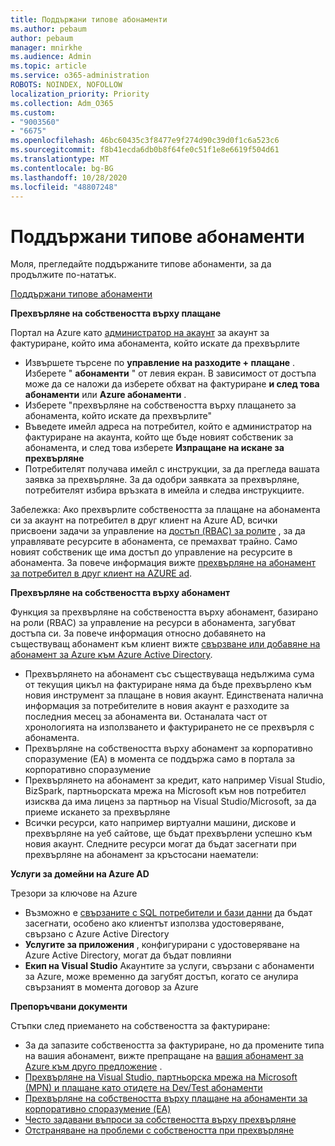 ```yaml
---
title: Поддържани типове абонаменти
ms.author: pebaum
author: pebaum
manager: mnirkhe
ms.audience: Admin
ms.topic: article
ms.service: o365-administration
ROBOTS: NOINDEX, NOFOLLOW
localization_priority: Priority
ms.collection: Adm_O365
ms.custom:
- "9003560"
- "6675"
ms.openlocfilehash: 46bc60435c3f8477e9f274d90c39d0f1c6a523c6
ms.sourcegitcommit: f8b41ecda6db0b8f64fe0c51f1e8e6619f504d61
ms.translationtype: MT
ms.contentlocale: bg-BG
ms.lasthandoff: 10/28/2020
ms.locfileid: "48807248"
---
```

# <a name="supported-subscription-types"></a>Поддържани типове абонаменти

Моля, прегледайте поддържаните типове абонаменти, за да продължите по-нататък.

[Поддържани типове абонаменти](https://docs.microsoft.com/azure/billing/billing-subscription-transfer?WT.mc_id=Portal-Microsoft_Azure_Support#supported-subscription-types)

**Прехвърляне на собствеността върху плащане**

Портал на Azure като [администратор на акаунт](https://ms.portal.azure.com/) за акаунт за фактуриране, който има абонамента, който искате да прехвърлите

- Извършете търсене по **управление на разходите + плащане** . Изберете " **абонаменти** " от левия екран. В зависимост от достъпа може да се наложи да изберете обхват на фактуриране **и след това абонаменти** или **Azure абонаменти** .
- Изберете "прехвърляне на собствеността върху плащането за абонамента, който искате да прехвърлите"
- Въведете имейл адреса на потребител, който е администратор на фактуриране на акаунта, който ще бъде новият собственик за абонамента, и след това изберете **Изпращане на искане за прехвърляне**
- Потребителят получава имейл с инструкции, за да прегледа вашата заявка за прехвърляне. За да одобри заявката за прехвърляне, потребителят избира връзката в имейла и следва инструкциите.

Забележка: Ако прехвърлите собствеността за плащане на абонамента си за акаунт на потребител в друг клиент на Azure AD, всички присвоени задачи за управление на [достъп (RBAC) за ролите](https://docs.microsoft.com/azure/role-based-access-control/overview?WT.mc_id=Portal-Microsoft_Azure_Support) , за да управлявате ресурсите в абонамента, се премахват трайно. Само новият собственик ще има достъп до управление на ресурсите в абонамента. За повече информация вижте [прехвърляне на абонамент за потребител в друг клиент на AZURE ad](https://docs.microsoft.com/azure/active-directory/managed-identities-azure-resources/known-issues?WT.mc_id=Portal-Microsoft_Azure_Support).

**Прехвърляне на собствеността върху абонамент**

Функция за прехвърляне на собствеността върху абонамент, базирано на роли (RBAC) за управление на ресурси в абонамента, загубват достъпа си. За повече информация относно добавянето на съществуващ абонамент към клиент вижте [свързване или добавяне на абонамент за Azure към Azure Active Directory](https://docs.microsoft.com/azure/active-directory/fundamentals/active-directory-how-subscriptions-associated-directory?WT.mc_id=Portal-Microsoft_Azure_Support).

- Прехвърлянето на абонамент със съществуваща недължима сума от текущия цикъл на фактуриране няма да бъде прехвърлено към новия инструмент за плащане в новия акаунт. Единствената налична информация за потребителите в новия акаунт е разходите за последния месец за абонамента ви. Останалата част от хронологията на използването и фактурирането не се прехвърля с абонамента.
- Прехвърляне на собствеността върху абонамент за корпоративно споразумение (EA) в момента се поддържа само в портала за корпоративно споразумение
- Прехвърлянето на абонамент за кредит, като например Visual Studio, BizSpark, партньорската мрежа на Microsoft към нов потребител изисква да има лиценз за партньор на Visual Studio/Microsoft, за да приеме искането за прехвърляне
- Всички ресурси, като например виртуални машини, дискове и прехвърляне на уеб сайтове, ще бъдат прехвърлени успешно към новия акаунт. Следните ресурси могат да бъдат засегнати при прехвърляне на абонамент за кръстосани наематели:

**Услуги за домейни на Azure AD**

Трезори за ключове на Azure

- Възможно е [свързаните с SQL потребители и бази данни](https://docs.microsoft.com/azure/sql-database/sql-database-aad-authentication-configure?WT.mc_id=Portal-Microsoft_Azure_Support) да бъдат засегнати, особено ако клиентът използва удостоверяване, свързано с Azure Active Directory
- **Услугите за приложения** , конфигурирани с удостоверяване на Azure Active Directory, могат да бъдат повлияни
- **Екип на Visual Studio** Акаунтите за услуги, свързани с абонаменти за Azure, може временно да загубят достъп, когато се анулира свързаният в момента договор за Azure

**Препоръчвани документи**

Стъпки след приемането на собствеността за фактуриране:

- За да запазите собствеността за фактуриране, но да промените типа на вашия абонамент, вижте препращане на [вашия абонамент за Azure към друго предложение](https://docs.microsoft.com/azure/billing/billing-how-to-switch-azure-offer?WT.mc_id=Portal-Microsoft_Azure_Support) .
- [Прехвърляне на Visual Studio, партньорска мрежа на Microsoft (MPN) и плащане като отидете на Dev/Test абонаменти](https://docs.microsoft.com/azure/billing/billing-subscription-transfer?WT.mc_id=Portal-Microsoft_Azure_Support#transferring-visual-studio-microsoft-partner-network-mpn-and-pay-as-you-go-devtest-subscriptions)
- [Прехвърляне на собствеността върху плащане на абонаменти за корпоративно споразумение (EA)](https://docs.microsoft.com/azure/billing/billing-subscription-transfer?WT.mc_id=Portal-Microsoft_Azure_Support#transfer-billing-ownership-of-enterprise-agreement-ea-subscriptions)
- [Често задавани въпроси за собствеността върху прехвърляне](https://docs.microsoft.com/azure/billing/billing-subscription-transfer?WT.mc_id=Portal-Microsoft_Azure_Support#frequently-asked-questions-faq-for-senders)
- [Отстраняване на проблеми с собствеността при прехвърляне](https://docs.microsoft.com/azure/billing/billing-subscription-transfer?WT.mc_id=Portal-Microsoft_Azure_Support#troubleshooting)